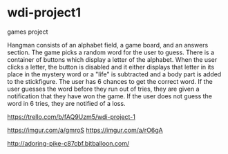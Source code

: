 # wdi-project1
games project


Hangman consists of an alphabet field, a game board, and an answers section.
The game picks a random word for the user to guess.
There is a container of buttons which display a letter of the alphabet.
When the user clicks a letter, the button is disabled and it either displays that letter in 
its place in the mystery word or a "life" is subtracted and a body part is added to the stickfigure.
The user has 6 chances to get the correct word.
If the user guesses the word before they run out of tries, they are given a notification that they have won the game.
If the user does not guess the word in 6 tries, they are notified of a loss.


https://trello.com/b/fAQ9Uzm5/wdi-project-1

https://imgur.com/a/gmroS
https://imgur.com/a/rO6gA

http://adoring-pike-c87cbf.bitballoon.com/